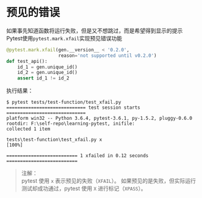 # 预见的错误
如果事先知道函数将运行失败，但是又不想跳过，而是希望得到显示的提示
Pytest使用``pytest.mark.xfail``实现预见错误功能
```python
@pytest.mark.xfail(gen.__version__ < '0.2.0',
                   reason='not supported until v0.2.0')
def test_api():
    id_1 = gen.unique_id()
    id_2 = gen.unique_id()
    assert id_1 != id_2
```
执行结果：
```shell script
$ pytest tests/test-function/test_xfail.py
============================= test session starts =============================
platform win32 -- Python 3.6.4, pytest-3.6.1, py-1.5.2, pluggy-0.6.0
rootdir: F:\self-repo\learning-pytest, inifile:
collected 1 item

tests\test-function\test_xfail.py x                                      [100%]

========================== 1 xfailed in 0.12 seconds ==========================
```
>注解：  
>pytest 使用 ``x`` 表示预见的失败（``XFAIL``）。 
>如果预见的是失败，但实际运行测试却成功通过，pytest 使用 ``X`` 进行标记（``XPASS``）。